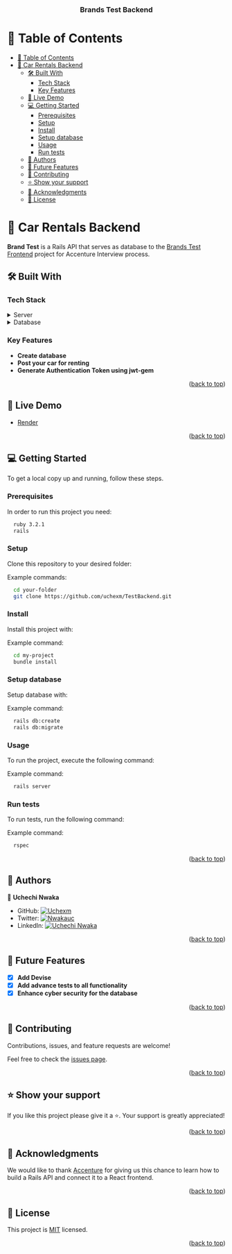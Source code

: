 <a name="readme-top"></a>

<div align="center">

  <h3><b>Brands Test Backend</b></h3>

</div>

<!-- TABLE OF CONTENTS -->

# 📗 Table of Contents

- [📗 Table of Contents](#-table-of-contents)
- [📖 Car Rentals Backend ](#-car-rentals-backend-)
  - [🛠 Built With ](#-built-with-)
    - [Tech Stack ](#tech-stack-)
    - [Key Features ](#key-features-)
  - [🚀 Live Demo ](#-live-demo-)
  - [💻 Getting Started ](#-getting-started-)
    - [Prerequisites](#prerequisites)
    - [Setup](#setup)
    - [Install](#install)
    - [Setup database](#setup-database)
    - [Usage](#usage)
    - [Run tests](#run-tests)
  - [👥 Authors ](#-authors-)
  - [🔭 Future Features ](#-future-features-)
  - [🤝 Contributing ](#-contributing-)
  - [⭐️ Show your support ](#️-show-your-support-)
  - [🙏 Acknowledgments ](#-acknowledgments-)
  - [📝 License ](#-license-)

<!-- PROJECT DESCRIPTION -->

# 📖 Car Rentals Backend <a name="about-project"></a>

**Brand Test** is a Rails API that serves as database to the [Brands Test Frontend](https://github.com/uchexm/frontendtest.git) project for Accenture Interview process.

## 🛠 Built With <a name="built-with"></a>

### Tech Stack <a name="tech-stack"></a>

<details>
  <summary>Server</summary>
  <ul>
    <li><a href="https://rubyonrails.org/">Ruby On Rails</a></li>
  </ul>
</details>

<details>
<summary>Database</summary>
  <ul>
    <li><a href="https://www.postgresql.org/">PostgreSQL</a></li>
  </ul>
</details>

<!-- Features -->

### Key Features <a name="key-features"></a>

- **Create database**
- **Post your car for renting**
- **Generate Authentication Token using jwt-gem**

<p align="right">(<a href="#readme-top">back to top</a>)</p>

<!-- LIVE DEMO -->

## 🚀 Live Demo <a name="live-demo"></a>

- [Render]()

<p align="right">(<a href="#readme-top">back to top</a>)</p>

<!-- GETTING STARTED -->

## 💻 Getting Started <a name="getting-started"></a>

To get a local copy up and running, follow these steps.

### Prerequisites

In order to run this project you need:

```sh
  ruby 3.2.1
  rails
```

### Setup

Clone this repository to your desired folder:

Example commands:

```sh
  cd your-folder
  git clone https://github.com/uchexm/TestBackend.git
```

### Install

Install this project with:

Example command:

```sh
  cd my-project
  bundle install
```

### Setup database

Setup database with:

Example command:

```sh
  rails db:create
  rails db:migrate
```

### Usage

To run the project, execute the following command:

Example command:

```sh
  rails server
```

### Run tests

To run tests, run the following command:

Example command:

```sh
  rspec
```

<p align="right">(<a href="#readme-top">back to top</a>)</p>

<!-- AUTHORS -->

## 👥 Authors <a name="authors"></a>

👤 **Uchechi Nwaka**

- GitHub: [![Uchexm](https://img.shields.io/badge/-uchexm-white?logo=GitHub&logoColor=181717&style=plastic)](https://github.com/demix007)
- Twitter: [![Nwakauc](https://img.shields.io/badge/-nwakauc-blue?logo=Twitter&logoColor=skyBlue&style=plastic)](https://twitter.com/nwakauc)
- LinkedIn: [![Uchechi Nwaka](https://img.shields.io/badge/-nwakauc-white?logo=LinkedIn&logoColor=181717&style=plastic)](https://linkedin.com/in/nwakauc)

<p align="right">(<a href="#readme-top">back to top</a>)</p>

<!-- FUTURE FEATURES -->

## 🔭 Future Features <a name="future-features"></a>

- [x] **Add Devise**
- [x] **Add advance tests to all functionality**
- [x] **Enhance cyber security for the database**

<p align="right">(<a href="#readme-top">back to top</a>)</p>

<!-- CONTRIBUTING -->

## 🤝 Contributing <a name="contributing"></a>

Contributions, issues, and feature requests are welcome!

Feel free to check the [issues page](https://github.com/uchexm/TestBackend.git/issues).

<p align="right">(<a href="#readme-top">back to top</a>)</p>

<!-- SUPPORT -->

## ⭐️ Show your support <a name="support"></a>

If you like this project please give it a ⭐️. Your support is greatly appreciated!

<p align="right">(<a href="#readme-top">back to top</a>)</p>

<!-- ACKNOWLEDGEMENTS -->

## 🙏 Acknowledgments <a name="acknowledgements"></a>

We would like to thank [Accenture](https://www.accenture.com/) for giving us this chance to learn how to build a Rails API and connect it to a React frontend.

<p align="right">(<a href="#readme-top">back to top</a>)</p>

<!-- LICENSE -->

## 📝 License <a name="license"></a>

This project is [MIT](./LICENSE) licensed.

<p align="right">(<a href="#readme-top">back to top</a>)</p>